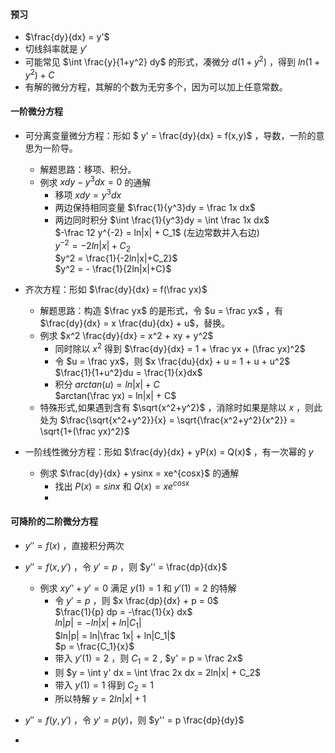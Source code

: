 
#### 预习
  - $\frac{dy}{dx} = y'$
  - 切线斜率就是 $y'$
  - 可能常见 $\int \frac{y}{1+y^2} dy$ 的形式，凑微分 $d(1+y^2)$ ，得到 $ln(1+y^2) + C$
  - 有解的微分方程，其解的个数为无穷多个，因为可以加上任意常数。

#### 一阶微分方程
- 可分离变量微分方程：形如 $ y' = \frac{dy}{dx} = f(x,y)$ ，导数，一阶的意思为一阶导。
  - 解题思路：移项、积分。
  - 例求 $xdy - y^3dx = 0$ 的通解
    - 移项 $xdy = y^3dx$
    - 两边保持相同变量 $\frac{1}{y^3}dy = \frac 1x dx$
    - 两边同时积分 $\int \frac{1}{y^3}dy = \int \frac 1x dx$ <br>
      $-\frac 12 y^{-2} = ln|x| + C_1$  (左边常数并入右边) <br>
      $y^{-2}=-2ln|x|+C_2$ <br>
      $y^2 = \frac{1}{-2ln|x|+C_2}$ <br>
      $y^2 = - \frac{1}{2ln|x|+C}$ <br>
      
- 齐次方程：形如 $\frac{dy}{dx} = f(\frac yx)$ 
  - 解题思路：构造 $\frac yx$ 的是形式，令 $u = \frac yx$ ，有 $\frac{dy}{dx} = x \frac{du}{dx} + u$，替换。
  - 例求 $x^2 \frac{dy}{dx} = x^2 + xy + y^2$ 
    - 同时除以 $x^2$ 得到 $\frac{dy}{dx} = 1 + \frac yx + (\frac yx)^2$
    - 令 $u = \frac yx$，则 $x \frac{du}{dx} + u = 1 + u + u^2$ <br>
      $\frac{1}{1+u^2}du = \frac{1}{x}dx$ <br>
    - 积分 $arctan(u) = ln|x| + C$ <br>
      $arctan(\frac yx) = ln|x| + C$
  - 特殊形式,如果遇到含有 $\sqrt{x^2+y^2}$ ，消除时如果是除以 $x$ ，则此处为 $\frac{\sqrt{x^2+y^2}}{x} = \sqrt{\frac{x^2+y^2}{x^2}} = \sqrt{1+(\frac yx)^2}$ 


- 一阶线性微分方程：形如 $\frac{dy}{dx} + yP(x) = Q(x)$ ，有一次幂的 $y$  
  - 例求 $\frac{dy}{dx} + ysinx = xe^{cosx}$ 的通解
    - 找出 $P(x) = sinx$ 和 $Q(x) = xe^{cosx}$
    - 



#### 可降阶的二阶微分方程
- $y'' = f(x)$ ，直接积分两次 
- $y'' = f(x,y')$ ，令 $y' = p$ ，则 $y'' = \frac{dp}{dx}$ 
  - 例求 $xy'' + y' = 0$ 满足 $y(1) = 1$ 和 $y'(1) = 2$ 的特解
    - 令 $y' = p$ ，则 $x \frac{dp}{dx} + p = 0$ <br>
      $\frac{1}{p} dp = -\frac{1}{x} dx$ <br>
      $ln|p| = -ln|x| + ln|C_1|$ <br>
      $ln|p| = ln|\frac 1x| + ln|C_1|$ <br>
      $p = \frac{C_1}{x}$ <br>
    - 带入 $y'(1) = 2$ ，则 $C_1 = 2$ , $y' = p = \frac 2x$ <br>
    - 则 $y = \int y' dx = \int \frac 2x dx = 2ln|x| + C_2$ <br>
    - 带入 $y(1) = 1$ 得到 $C_2 = 1$ <br>
    - 所以特解 $y = 2ln|x| + 1$
- $y'' = f(y,y')$ ，令 $y' = p(y)$，则 $y'' = p \frac{dp}{dy}$




- 